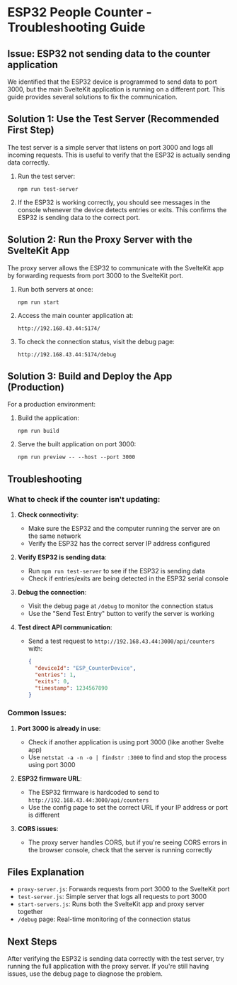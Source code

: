# ESP32 People Counter - Troubleshooting Guide

## Issue: ESP32 not sending data to the counter application

We identified that the ESP32 device is programmed to send data to port 3000, but the main SvelteKit application is running on a different port. This guide provides several solutions to fix the communication.

## Solution 1: Use the Test Server (Recommended First Step)

The test server is a simple server that listens on port 3000 and logs all incoming requests. This is useful to verify that the ESP32 is actually sending data correctly.

1. Run the test server:
   ```
   npm run test-server
   ```

2. If the ESP32 is working correctly, you should see messages in the console whenever the device detects entries or exits. This confirms the ESP32 is sending data to the correct port.

## Solution 2: Run the Proxy Server with the SvelteKit App

The proxy server allows the ESP32 to communicate with the SvelteKit app by forwarding requests from port 3000 to the SvelteKit port.

1. Run both servers at once:
   ```
   npm run start
   ```

2. Access the main counter application at:
   ```
   http://192.168.43.44:5174/
   ```

3. To check the connection status, visit the debug page:
   ```
   http://192.168.43.44:5174/debug
   ```

## Solution 3: Build and Deploy the App (Production)

For a production environment:

1. Build the application:
   ```
   npm run build
   ```

2. Serve the built application on port 3000:
   ```
   npm run preview -- --host --port 3000
   ```

## Troubleshooting

### What to check if the counter isn't updating:

1. **Check connectivity**:
   - Make sure the ESP32 and the computer running the server are on the same network
   - Verify the ESP32 has the correct server IP address configured

2. **Verify ESP32 is sending data**:
   - Run `npm run test-server` to see if the ESP32 is sending data
   - Check if entries/exits are being detected in the ESP32 serial console

3. **Debug the connection**:
   - Visit the debug page at `/debug` to monitor the connection status
   - Use the "Send Test Entry" button to verify the server is working

4. **Test direct API communication**:
   - Send a test request to `http://192.168.43.44:3000/api/counters` with:
     ```json
     {
       "deviceId": "ESP_CounterDevice",
       "entries": 1,
       "exits": 0,
       "timestamp": 1234567890
     }
     ```

### Common Issues:

1. **Port 3000 is already in use**:
   - Check if another application is using port 3000 (like another Svelte app)
   - Use `netstat -a -n -o | findstr :3000` to find and stop the process using port 3000

2. **ESP32 firmware URL**:
   - The ESP32 firmware is hardcoded to send to `http://192.168.43.44:3000/api/counters`
   - Use the config page to set the correct URL if your IP address or port is different

3. **CORS issues**:
   - The proxy server handles CORS, but if you're seeing CORS errors in the browser console, check that the server is running correctly

## Files Explanation

- `proxy-server.js`: Forwards requests from port 3000 to the SvelteKit port
- `test-server.js`: Simple server that logs all requests to port 3000
- `start-servers.js`: Runs both the SvelteKit app and proxy server together
- `/debug` page: Real-time monitoring of the connection status

## Next Steps

After verifying the ESP32 is sending data correctly with the test server, try running the full application with the proxy server. If you're still having issues, use the debug page to diagnose the problem. 